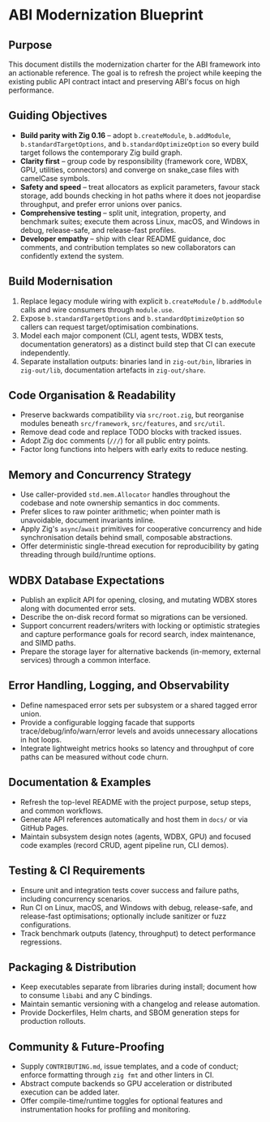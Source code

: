 # ABI Modernization Blueprint

## Purpose
This document distills the modernization charter for the ABI framework into an actionable reference. The goal is to refresh the project while keeping the existing public API contract intact and preserving ABI's focus on high performance.

## Guiding Objectives
- **Build parity with Zig 0.16** – adopt `b.createModule`, `b.addModule`, `b.standardTargetOptions`, and `b.standardOptimizeOption` so every build target follows the contemporary Zig build graph.
- **Clarity first** – group code by responsibility (framework core, WDBX, GPU, utilities, connectors) and converge on snake_case files with camelCase symbols.
- **Safety and speed** – treat allocators as explicit parameters, favour stack storage, add bounds checking in hot paths where it does not jeopardise throughput, and prefer error unions over panics.
- **Comprehensive testing** – split unit, integration, property, and benchmark suites; execute them across Linux, macOS, and Windows in debug, release-safe, and release-fast profiles.
- **Developer empathy** – ship with clear README guidance, doc comments, and contribution templates so new collaborators can confidently extend the system.

## Build Modernisation
1. Replace legacy module wiring with explicit `b.createModule` / `b.addModule` calls and wire consumers through `module.use`.
2. Expose `b.standardTargetOptions` and `b.standardOptimizeOption` so callers can request target/optimisation combinations.
3. Model each major component (CLI, agent tests, WDBX tests, documentation generators) as a distinct build step that CI can execute independently.
4. Separate installation outputs: binaries land in `zig-out/bin`, libraries in `zig-out/lib`, documentation artefacts in `zig-out/share`.

## Code Organisation & Readability
- Preserve backwards compatibility via `src/root.zig`, but reorganise modules beneath `src/framework`, `src/features`, and `src/util`.
- Remove dead code and replace TODO blocks with tracked issues.
- Adopt Zig doc comments (`///`) for all public entry points.
- Factor long functions into helpers with early exits to reduce nesting.

## Memory and Concurrency Strategy
- Use caller-provided `std.mem.Allocator` handles throughout the codebase and note ownership semantics in doc comments.
- Prefer slices to raw pointer arithmetic; when pointer math is unavoidable, document invariants inline.
- Apply Zig's `async`/`await` primitives for cooperative concurrency and hide synchronisation details behind small, composable abstractions.
- Offer deterministic single-thread execution for reproducibility by gating threading through build/runtime options.

## WDBX Database Expectations
- Publish an explicit API for opening, closing, and mutating WDBX stores along with documented error sets.
- Describe the on-disk record format so migrations can be versioned.
- Support concurrent readers/writers with locking or optimistic strategies and capture performance goals for record search, index maintenance, and SIMD paths.
- Prepare the storage layer for alternative backends (in-memory, external services) through a common interface.

## Error Handling, Logging, and Observability
- Define namespaced error sets per subsystem or a shared tagged error union.
- Provide a configurable logging facade that supports trace/debug/info/warn/error levels and avoids unnecessary allocations in hot loops.
- Integrate lightweight metrics hooks so latency and throughput of core paths can be measured without code churn.

## Documentation & Examples
- Refresh the top-level README with the project purpose, setup steps, and common workflows.
- Generate API references automatically and host them in `docs/` or via GitHub Pages.
- Maintain subsystem design notes (agents, WDBX, GPU) and focused code examples (record CRUD, agent pipeline run, CLI demos).

## Testing & CI Requirements
- Ensure unit and integration tests cover success and failure paths, including concurrency scenarios.
- Run CI on Linux, macOS, and Windows with debug, release-safe, and release-fast optimisations; optionally include sanitizer or fuzz configurations.
- Track benchmark outputs (latency, throughput) to detect performance regressions.

## Packaging & Distribution
- Keep executables separate from libraries during install; document how to consume `libabi` and any C bindings.
- Maintain semantic versioning with a changelog and release automation.
- Provide Dockerfiles, Helm charts, and SBOM generation steps for production rollouts.

## Community & Future-Proofing
- Supply `CONTRIBUTING.md`, issue templates, and a code of conduct; enforce formatting through `zig fmt` and other linters in CI.
- Abstract compute backends so GPU acceleration or distributed execution can be added later.
- Offer compile-time/runtime toggles for optional features and instrumentation hooks for profiling and monitoring.

